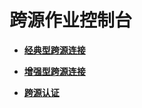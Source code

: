 # 跨源作业控制台<a name="dli_01_0422"></a>

-   **[经典型跨源连接](经典型跨源连接.md)**  

-   **[增强型跨源连接](增强型跨源连接.md)**  

-   **[跨源认证](跨源认证.md)**  


